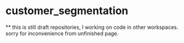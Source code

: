 # customer_segmentation

** this is still draft repositories, I working on code in other workspaces.
sorry for inconvenience from unfinished page.
